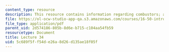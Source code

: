 ```yaml
---
content_type: resource
description: This resource contains information regarding combustors; afterburners.
file: https://ol-ocw-studio-app-qa.s3.amazonaws.com/courses/16-50-introduction-to-propulsion-systems-spring-2012/5c689f5ff54de26a8d26d135ae18f05f_MIT16_50S12_lec34.pdf
file_type: application/pdf
parent_uid: 2d574186-805b-8d6e-b715-c104aa54fb59
resourcetype: Document
title: Lecture 34
uid: 5c689f5f-f54d-e26a-8d26-d135ae18f05f
---
```

